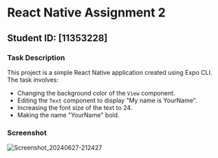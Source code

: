 # React Native Assignment 2

## Student ID: [11353228]

### Task Description
This project is a simple React Native application created using Expo CLI. The task involves:
- Changing the background color of the `View` component.
- Editing the `Text` component to display "My name is YourName".
- Increasing the font size of the text to 24.
- Making the name "YourName" bold.

### Screenshot
![Screenshot_20240627-212427](https://github.com/Tabi21eben/rn-assignment2-11353228/assets/173632093/2bae13ac-f078-4502-b9c9-f684c9340377)
